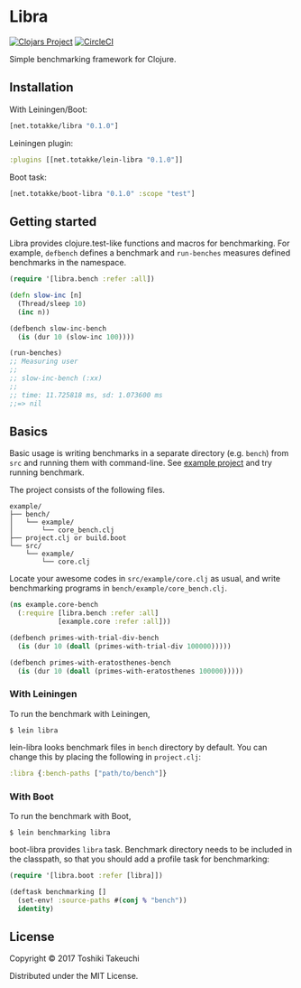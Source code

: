 # Libra

[![Clojars Project](https://img.shields.io/clojars/v/net.totakke/libra.svg)](https://clojars.org/net.totakke/libra)
[![CircleCI](https://circleci.com/gh/totakke/libra.svg?style=svg)](https://circleci.com/gh/totakke/libra)

Simple benchmarking framework for Clojure.

## Installation

With Leiningen/Boot:

```clojure
[net.totakke/libra "0.1.0"]
```

Leiningen plugin:

```clojure
:plugins [[net.totakke/lein-libra "0.1.0"]]
```

Boot task:

```clojure
[net.totakke/boot-libra "0.1.0" :scope "test"]
```

## Getting started

Libra provides clojure.test-like functions and macros for benchmarking. For
example, `defbench` defines a benchmark and `run-benches` measures defined
benchmarks in the namespace.

```clojure
(require '[libra.bench :refer :all])

(defn slow-inc [n]
  (Thread/sleep 10)
  (inc n))

(defbench slow-inc-bench
  (is (dur 10 (slow-inc 100))))

(run-benches)
;; Measuring user
;;
;; slow-inc-bench (:xx)
;;
;; time: 11.725818 ms, sd: 1.073600 ms
;;=> nil
```

## Basics

Basic usage is writing benchmarks in a separate directory (e.g. `bench`) from
`src` and running them with command-line. See [example project](https://github.com/totakke/libra/tree/master/example)
and try running benchmark.

The project consists of the following files.

```
example/
├── bench/
│   └── example/
│       └── core_bench.clj
├── project.clj or build.boot
└── src/
    └── example/
        └── core.clj
```

Locate your awesome codes in `src/example/core.clj` as usual, and write benchmarking programs in `bench/example/core_bench.clj`.

```clojure
(ns example.core-bench
  (:require [libra.bench :refer :all]
            [example.core :refer :all]))

(defbench primes-with-trial-div-bench
  (is (dur 10 (doall (primes-with-trial-div 100000)))))

(defbench primes-with-eratosthenes-bench
  (is (dur 10 (doall (primes-with-eratosthenes 100000)))))
```

### With Leiningen

To run the benchmark with Leiningen,

```console
$ lein libra
```

lein-libra looks benchmark files in `bench` directory by default. You can change
this by placing the following in `project.clj`:

```clojure
:libra {:bench-paths ["path/to/bench"]}
```

### With Boot

To run the benchmark with Boot,

```console
$ lein benchmarking libra
```

boot-libra provides `libra` task. Benchmark directory needs to be included in
the classpath, so that you should add a profile task for benchmarking:

```clojure
(require '[libra.boot :refer [libra]])

(deftask benchmarking []
  (set-env! :source-paths #(conj % "bench"))
  identity)
```

## License

Copyright © 2017 Toshiki Takeuchi

Distributed under the MIT License.
